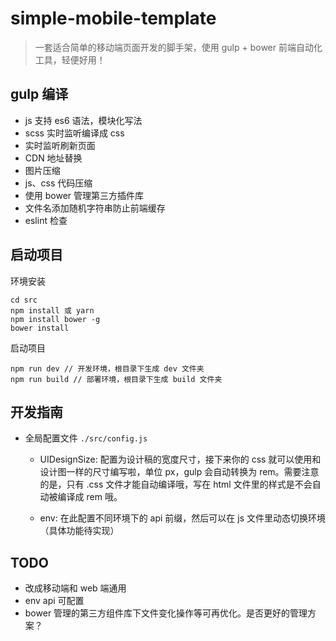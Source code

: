 # simple-mobile-template
> 一套适合简单的移动端页面开发的脚手架，使用 gulp + bower 前端自动化工具，轻便好用！

## gulp 编译
- js 支持 es6 语法，模块化写法
- scss 实时监听编译成 css
- 实时监听刷新页面
- CDN 地址替换
- 图片压缩
- js、css 代码压缩
- 使用 bower 管理第三方插件库
- 文件名添加随机字符串防止前端缓存
- eslint 检查

## 启动项目
环境安装
```
cd src
npm install 或 yarn
npm install bower -g
bower install
```
启动项目
```
npm run dev // 开发环境，根目录下生成 dev 文件夹
npm run build // 部署环境，根目录下生成 build 文件夹
```

## 开发指南
- 全局配置文件 `./src/config.js`
  * UIDesignSize: 配置为设计稿的宽度尺寸，接下来你的 css 就可以使用和设计图一样的尺寸编写啦，单位 px，gulp 会自动转换为 rem。需要注意的是，只有 .css 文件才能自动编译哦，写在 html 文件里的样式是不会自动被编译成 rem 哦。
 
  * env: 在此配置不同环境下的 api 前缀，然后可以在 js 文件里动态切换环境（具体功能待实现）

## TODO
- 改成移动端和 web 端通用
- env api 可配置
- bower 管理的第三方组件库下文件变化操作等可再优化。是否更好的管理方案？